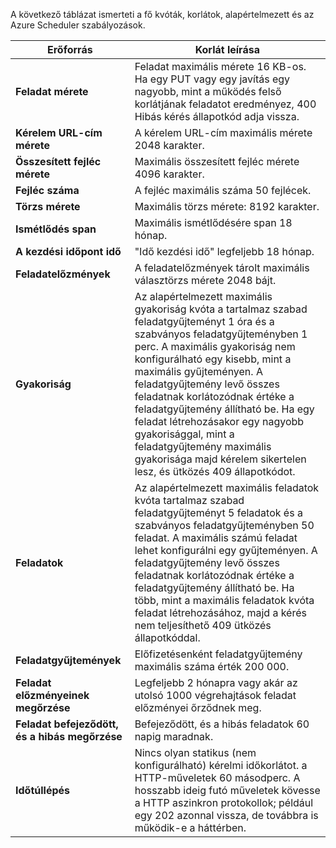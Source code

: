 A következő táblázat ismerteti a fő kvóták, korlátok, alapértelmezett és az Azure Scheduler szabályozások.

| Erőforrás | Korlát leírása |
| --- | --- |
| **Feladat mérete** |Feladat maximális mérete 16 KB-os. Ha egy PUT vagy egy javítás egy nagyobb, mint a működés felső korlátjának feladatot eredményez, 400 Hibás kérés állapotkód adja vissza. |
| **Kérelem URL-cím mérete** |A kérelem URL-cím maximális mérete 2048 karakter. |
| **Összesített fejléc mérete** |Maximális összesített fejléc mérete 4096 karakter. |
| **Fejléc száma** |A fejléc maximális száma 50 fejlécek. |
| **Törzs mérete** |Maximális törzs mérete: 8192 karakter. |
| **Ismétlődés span** |Maximális ismétlődésére span 18 hónap. |
| **A kezdési időpont idő** |"Idő kezdési idő" legfeljebb 18 hónap. |
| **Feladatelőzmények** |A feladatelőzmények tárolt maximális választörzs mérete 2048 bájt. |
| **Gyakoriság** |Az alapértelmezett maximális gyakoriság kvóta a tartalmaz szabad feladatgyűjteményt 1 óra és a szabványos feladatgyűjteményben 1 perc. A maximális gyakoriság nem konfigurálható egy kisebb, mint a maximális gyűjteményen. A feladatgyűjtemény levő összes feladatnak korlátozódnak értéke a feladatgyűjtemény állítható be. Ha egy feladat létrehozásakor egy nagyobb gyakorisággal, mint a feladatgyűjtemény maximális gyakorisága majd kérelem sikertelen lesz, és ütközés 409 állapotkódot. |
| **Feladatok** |Az alapértelmezett maximális feladatok kvóta tartalmaz szabad feladatgyűjteményt 5 feladatok és a szabványos feladatgyűjteményben 50 feladat. A maximális számú feladat lehet konfigurálni egy gyűjteményen. A feladatgyűjtemény levő összes feladatnak korlátozódnak értéke a feladatgyűjtemény állítható be. Ha több, mint a maximális feladatok kvóta feladat létrehozásához, majd a kérés nem teljesíthető 409 ütközés állapotkóddal. |
| **Feladatgyűjtemények** |Előfizetésenként feladatgyűjtemény maximális száma érték 200 000. |
| **Feladat előzményeinek megőrzése** |Legfeljebb 2 hónapra vagy akár az utolsó 1000 végrehajtások feladat előzményei őrződnek meg. |
| **Feladat befejeződött, és a hibás megőrzése** |Befejeződött, és a hibás feladatok 60 napig maradnak. |
| **Időtúllépés** |Nincs olyan statikus (nem konfigurálható) kérelmi időkorlátot. a HTTP-műveletek 60 másodperc. A hosszabb ideig futó műveletek kövesse a HTTP aszinkron protokollok; például egy 202 azonnal vissza, de továbbra is működik-e a háttérben. |

